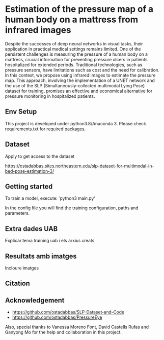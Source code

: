 # Estimation of the pressure map of a human body on a mattress from infrared images
Despite the successes of deep neural networks in visual tasks, their application in practical medical settings remains limited. One of the persistent challenges is measuring the pressure of a human body on a mattress, crucial information for preventing pressure ulcers in patients hospitalized for extended periods. Traditional technologies, such as pressure sensors, have limitations such as cost and the need for calibration. In this context, we propose using infrared images to estimate the pressure map. This approach, involving the implementation of a UNET network and the use of the SLP (Simultaneously-collected multimodal Lying Pose) dataset for training, promises an effective and economical alternative for pressure monitoring in hospitalized patients.

## Env Setup
This project is developed under python3.8/Anaconda 3. Please check requirements.txt for required packages.

## Dataset
Apply to get access to the dataset 

https://ostadabbas.sites.northeastern.edu/slp-dataset-for-multimodal-in-bed-pose-estimation-3/ 

## Getting started
To train a model, execute:
'python3 main.py'

In the config file you will find the training configuration, paths and parameters.

## Extra dades UAB
Explicar tema training uab i els arxius creats

## Resultats amb imatges
Incloure imatges

## Citation

## Acknowledgement
- https://github.com/ostadabbas/SLP-Dataset-and-Code
- https://github.com/ostadabbas/PressureEye

Also, special thanks to Vanessa Moreno Font, David Castells Rufas and Ganyong Mo for the help and collaboration in this project.
